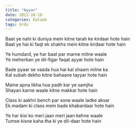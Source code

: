 ```yaml
---
title: "Ayyar"
date: 2022-10-18
categories: Kalaam
tags: Urdu
---
```


Baat ye nahi ki duniya mein kitne tarah ke kirdaar hote hain  
Baat ye hai ki faqt ek shakhs mein kitne kirdaar hote hain  

Ye humdard, ye har baat par marne mitne waale  
Ye meherban ye dil-figar faqat ayyar hote hain  

Bade pyaar se vaada hua hai kal shaam milne ka  
Kal subah dekho kitne bahaane tayyar hote hain  

Maine apna likha hua padh kar ye samjha  
Shayari karne waale kitne makkar hote hain   

Class ki aakhri bench par sone waale ladke aksar  
Ek madam ki class mein bade khabardaar hote hain  

Ye har kisi ko meri jaan meri jaan kehne waale  
Tumse kisne kaha tha ki ye dil-daar hote hain  